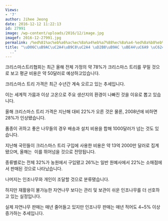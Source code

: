 ```yaml
---
Views:
- '7'
author: Jihee Jeong
date: 2016-12-12 11:22:13
id: 27991
image: /wp-content/uploads/2016/12/image.jpg
imagef: 2016-12-27991.jpg
permalink: /%ed%81%ac%eb%a6%ac%ec%8a%a4%eb%a7%88%ec%8a%a4-%ed%8a%b8%eb%a6%ac-%eb%b9%84%ec%9a%a9-%ec%98%a4%eb%a6%84%ec%84%b8/
title: "\uD06C\uB9AC\uC2A4\uB9C8\uC2A4 \uD2B8\uB9AC \uBE44\uC6A9 \uC624\uB984\uC138\
  .."
---
```


크리스마스트리협회는 최근 올해 전체 가정의 약 78%가 크리스마스 트리를 꾸밀 것으로 보고 평균 비용은 약 50달러로 예상하고있습니다.

크리스마스 트리 가격은 최근 수년간 계속 오르고 있는 추세입니다.

이는 세계적 가뭄과 이상 고온으로 주요 생산지의 환경이 나빠진 것을 이유로 뽑고 있습니다.

올해 크리스마스 트리 가격은 지난해 대비 22%가 오른 것은 물론, 2008년에 비하면 28%가 인상됐습니다.

품종이 귀하고 좋은 나무들의 경우 배송과 설치 비용을 합해 1000달러가 넘는 것도 있습니다.

지난해 국민들이 크리스마스 트리 구입에 사용한 비용은 약 13억 2000만 달러로 집계됐으며, 올해는  이를 뛰어넘을 것으로 전망됩니다.

종류별로는 전체 32%가 농원에서 구입됐고 26%는 일반 원예사에서 22%는 소매점에서 판매된 것으로 나타났습니다.

나머지는 인조나무와 개인이 조달할 것으로 분류됐습니다.

하지만 재활용이 불가능한 자연나무 보다는 관리 및 보관이 쉬운 인조나무를 더 선호하고 있는 실정입니다.

실제 자연나무 판매는 매년 줄어들고 있지만 인조나무 판매는 매년 적어도 4~5% 이상 증가하는 추세입니다.